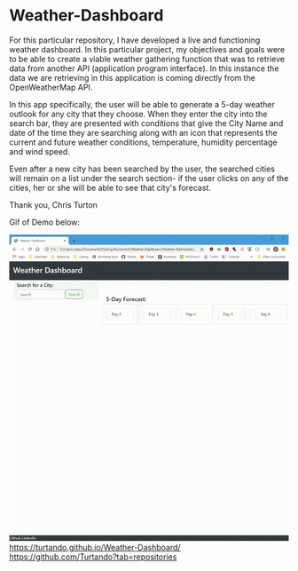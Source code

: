 # Weather-Dashboard

For this particular repository, I have developed a live and functioning weather dashboard. In this particular project, my objectives and goals were to be able to create a viable weather gathering function that was to retrieve data from another API (application program interface). In this instance the data we are retrieving in this application is coming directly from the OpenWeatherMap API. 

In this app specifically, the user will be able to generate a 5-day weather outlook for any city that they choose. When they enter the city into the search bar, they are presented with conditions that give the City Name and date of the time they are searching along with an icon that represents the current and future weather conditions, temperature, humidity percentage and wind speed. 

Even after a new city has been searched by the user, the searched cities will remain on a list under the search section- if the user clicks on any of the cities, her or she will be able to see that city's forecast. 

Thank you,
Chris Turton

Gif of Demo below:

![](./Assets/weatherdashboarddemo.gif)
https://turtando.github.io/Weather-Dashboard/ https://github.com/Turtando?tab=repositories 